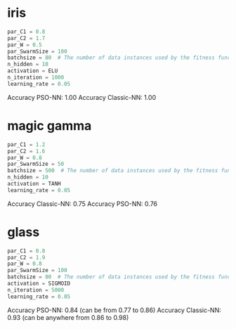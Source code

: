 # iris

```python
par_C1 = 0.8
par_C2 = 1.7
par_W = 0.5
par_SwarmSize = 100
batchsize = 80  # The number of data instances used by the fitness function
n_hidden = 10
activation = ELU 
n_iteration = 1000
learning_rate = 0.05
```
Accuracy PSO-NN: 1.00
Accuracy Classic-NN: 1.00

# magic gamma
```python
par_C1 = 1.2
par_C2 = 1.6
par_W = 0.8
par_SwarmSize = 50
batchsize = 500  # The number of data instances used by the fitness function
n_hidden = 10
activation = TANH 
learning_rate = 0.05
```
Accuracy Classic-NN: 0.75
Accuracy PSO-NN: 0.76


# glass
```python
par_C1 = 0.8
par_C2 = 1.9
par_W = 0.8
par_SwarmSize = 100
batchsize = 80  # The number of data instances used by the fitness function
activation = SIGMOID 
n_iteration = 5000
learning_rate = 0.05
```
Accuracy PSO-NN: 0.84 (can be from 0.77 to 0.86)
Accuracy Classic-NN: 0.93 (can be anywhere from 0.86 to 0.98)